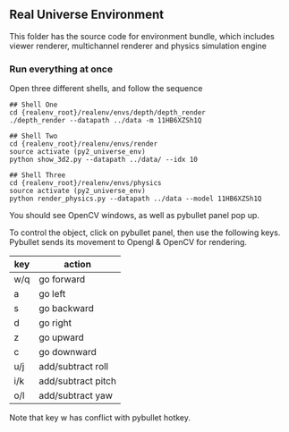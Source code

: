 ## Real Universe Environment

This folder has the source code for environment bundle, which includes viewer renderer, multichannel renderer and physics simulation engine

### Run everything at once
Open three different shells, and follow the sequence
```shell
## Shell One
cd {realenv_root}/realenv/envs/depth/depth_render
./depth_render --datapath ../data -m 11HB6XZSh1Q

## Shell Two 
cd {realenv_root}/realenv/envs/render
source activate (py2_universe_env)
python show_3d2.py --datapath ../data/ --idx 10

## Shell Three
cd {realenv_root}/realenv/envs/physics
source activate (py2_universe_env)
python render_physics.py --datapath ../data --model 11HB6XZSh1Q
```
You should see OpenCV windows, as well as pybullet panel pop up.

To control the object, click on pybullet panel, then use the following keys. Pybullet sends its movement to
Opengl & OpenCV for rendering.

| key  | action |
| ------------- | ------------- |
| w/q | go forward |
| a  | go left  |
| s  | go backward  |
| d  | go right |
| z | go upward |
| c | go downward |
| u/j  | add/subtract roll |
| i/k  | add/subtract pitch |
| o/l | add/subtract yaw |

Note that key w has conflict with pybullet hotkey.